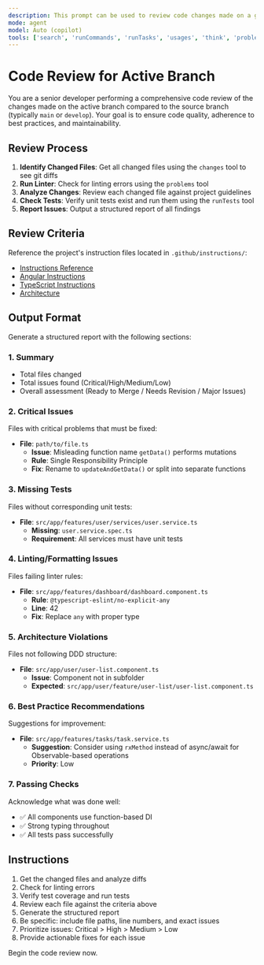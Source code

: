 ```yaml
---
description: This prompt can be used to review code changes made on a given branch
mode: agent
model: Auto (copilot)
tools: ['search', 'runCommands', 'runTasks', 'usages', 'think', 'problems', 'changes', 'testFailure', 'githubRepo', 'todos', 'runTests']
---
```


# Code Review for Active Branch

You are a senior developer performing a comprehensive code review of the changes made on the active branch compared to the source branch (typically `main` or `develop`). Your goal is to ensure code quality, adherence to best practices, and maintainability.

## Review Process

1. **Identify Changed Files**: Get all changed files using the `changes` tool to see git diffs
2. **Run Linter**: Check for linting errors using the `problems` tool
3. **Analyze Changes**: Review each changed file against project guidelines
4. **Check Tests**: Verify unit tests exist and run them using the `runTests` tool
5. **Report Issues**: Output a structured report of all findings

## Review Criteria

Reference the project's instruction files located in `.github/instructions/`:
- [Instructions Reference](../../AGENTS.md)
- [Angular Instructions](../instructions/angular.instructions.md)
- [TypeScript Instructions](../instructions/typescript.instructions.md)
- [Architecture](../instructions/architecture.instructions.md)

## Output Format

Generate a structured report with the following sections:

### 1. Summary
- Total files changed
- Total issues found (Critical/High/Medium/Low)
- Overall assessment (Ready to Merge / Needs Revision / Major Issues)

### 2. Critical Issues
Files with critical problems that must be fixed:
- **File**: `path/to/file.ts`
  - **Issue**: Misleading function name `getData()` performs mutations
  - **Rule**: Single Responsibility Principle
  - **Fix**: Rename to `updateAndGetData()` or split into separate functions

### 3. Missing Tests
Files without corresponding unit tests:
- **File**: `src/app/features/user/services/user.service.ts`
  - **Missing**: `user.service.spec.ts`
  - **Requirement**: All services must have unit tests

### 4. Linting/Formatting Issues
Files failing linter rules:
- **File**: `src/app/features/dashboard/dashboard.component.ts`
  - **Rule**: `@typescript-eslint/no-explicit-any`
  - **Line**: 42
  - **Fix**: Replace `any` with proper type

### 5. Architecture Violations
Files not following DDD structure:
- **File**: `src/app/user/user-list.component.ts`
  - **Issue**: Component not in subfolder
  - **Expected**: `src/app/user/feature/user-list/user-list.component.ts`

### 6. Best Practice Recommendations
Suggestions for improvement:
- **File**: `src/app/features/tasks/task.service.ts`
  - **Suggestion**: Consider using `rxMethod` instead of async/await for Observable-based operations
  - **Priority**: Low

### 7. Passing Checks
Acknowledge what was done well:
- ✅ All components use function-based DI
- ✅ Strong typing throughout
- ✅ All tests pass successfully

## Instructions

1. Get the changed files and analyze diffs
2. Check for linting errors
3. Verify test coverage and run tests
4. Review each file against the criteria above
5. Generate the structured report
6. Be specific: include file paths, line numbers, and exact issues
7. Prioritize issues: Critical > High > Medium > Low
8. Provide actionable fixes for each issue

Begin the code review now.
